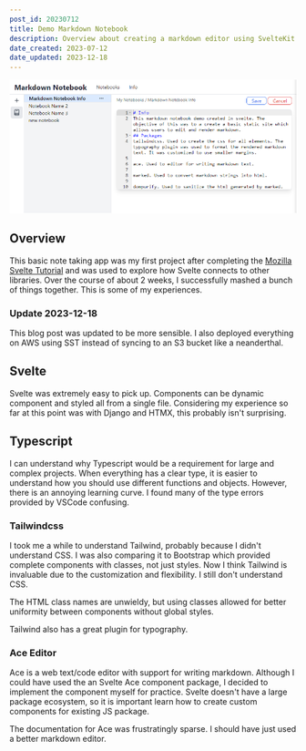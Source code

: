 ```yaml
---
post_id: 20230712
title: Demo Markdown Notebook
description: Overview about creating a markdown editor using SvelteKit
date_created: 2023-07-12
date_updated: 2023-12-18
---
```

![demo markdown notebook screenshot](/static/content/images/blog/20230712_markdown_notebook.png)

## Overview

This basic note taking app was my first project after completing the [Mozilla Svelte Tutorial](https://developer.mozilla.org/en-US/docs/Learn/Tools_and_testing/Client-side_JavaScript_frameworks/Svelte_getting_started) and was used to explore how Svelte connects to other libraries. Over the course of about 2 weeks, I successfully mashed a bunch of things together. This is some of my experiences.

### Update 2023-12-18

This blog post was updated to be more sensible. I also deployed everything on AWS using SST instead of syncing to an S3 bucket like a neanderthal.

## Svelte

Svelte was extremely easy to pick up. Components can be dynamic component and styled all from a single file. Considering my experience so far at this point was with Django and HTMX, this probably isn't surprising.

## Typescript

I can understand why Typescript would be a requirement for large and complex projects. When everything has a clear type, it is easier to understand how you should use different functions and objects. However, there is an annoying learning curve. I found many of the type errors provided by VSCode confusing.

### Tailwindcss

I took me a while to understand Tailwind, probably because I didn't understand CSS.  I was also comparing it to Bootstrap which provided complete components with classes, not just styles. Now I think Tailwind is invaluable due to the customization and flexibility. I still don't understand CSS.

The HTML class names are unwieldy, but using classes allowed for better uniformity between components without  global styles.

Tailwind also has a great plugin for typography.

### Ace Editor

Ace is a web text/code editor with support for writing markdown. Although I could have used the an Svelte Ace component package, I decided to implement the component myself for practice. Svelte doesn't have a large package ecosystem, so it is important learn how to create custom components for existing JS package.

The documentation for Ace was frustratingly sparse. I should have just used a better  markdown editor.